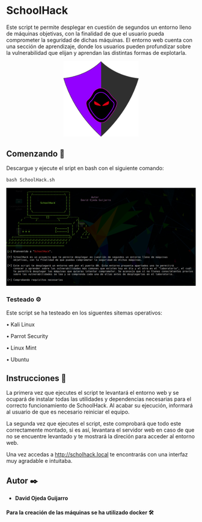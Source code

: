 # SchoolHack
Este script te permite desplegar en cuestión de segundos un entorno lleno de máquinas objetivas, con la finalidad de que el usuario pueda comprometer la seguridad de dichas máquinas. El entorno web cuenta con una sección de aprendizaje, donde los usuarios pueden profundizar sobre la vulnerabilidad que elijan y aprendan las distintas formas de explotarla.

<p align="center">
<img src="entorno/img/logo.png"
	alt="SchoolHack"
	width="200"/>
</p>

## Comenzando 🚀

Descargue y ejecute el sript en bash con el siguiente comando:
```
bash SchoolHack.sh
```
<p align="left">
<img src="images-readme/Script.PNG"
	alt="Tool Design"
	width="700"/>
</p>


### Testeado ⚙️

Este script se ha testeado en los siguentes sitemas operativos:

• Kali Linux

• Parrot Security

• Linux Mint

• Ubuntu


## Instrucciones 📖

La primera vez que ejecutes el script te levantará el entorno web y se ocupará de instalar todas las utilidades y dependencias necesarias para el correcto funcionamiento de SchoolHack. Al acabar su ejecución, informará al usuario de que es necesario reiniciar el equipo.

La segunda vez que ejecutes el script, este comprobará que todo este correctamente montado, si es así, levantara el servidor web en caso de que no se encuentre levantado y te mostrará la direción para acceder al entorno web.

Una vez accedas a http://scholhack.local te encontrarás con una interfaz muy agradable e intuitaba.


## Autor ✒️
* **David Ojeda Guijarro**

#### Para la creación de las máquinas se ha utilizado docker 🛠️
